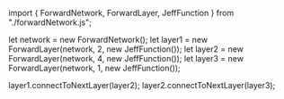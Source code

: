 import { ForwardNetwork, ForwardLayer, JeffFunction } from "./forwardNetwork.js";

let network = new ForwardNetwork();
let layer1 = new ForwardLayer(network, 2, new JeffFunction());
let layer2 = new ForwardLayer(network, 4, new JeffFunction());
let layer3 = new ForwardLayer(network, 1, new JeffFunction());

layer1.connectToNextLayer(layer2);
layer2.connectToNextLayer(layer3);

